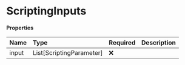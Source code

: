 # ScriptingInputs

**Properties**

| Name  | Type                     | Required | Description |
| :---- | :----------------------- | :------- | :---------- |
| input | List[ScriptingParameter] | ❌       |             |


